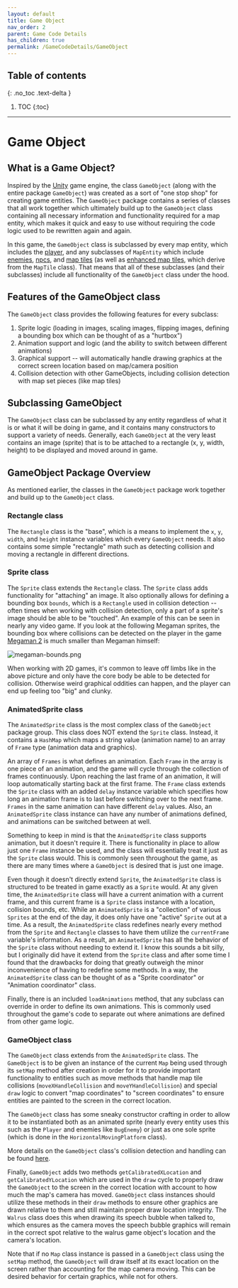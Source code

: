 ```yaml
---
layout: default
title: Game Object
nav_order: 2
parent: Game Code Details
has_children: true
permalink: /GameCodeDetails/GameObject
---
```


## Table of contents
{: .no_toc .text-delta }

1. TOC
{:toc}

---

# Game Object

## What is a Game Object?

Inspired by the [Unity](https://unity.com/) game engine, the class `GameObject` (along with the entire package `GameObject`) was
created as a sort of "one stop shop" for creating game entities. The `GameObject` package contains a series of classes that all work
together which ultimately build up to the `GameObject` class containing all necessary information and functionality required for a map entity,
which makes it quick and easy to use without requiring the code logic used to be rewritten again and again.

In this game, the `GameObject` class is subclassed by every map entity, which includes the [player](./player.md), 
and any subclasses of `MapEntity` which include [enemies](./MapSubSections/enemies.md), [npcs](./MapSubSections/npcs.md), and [map tiles](/GameDetails/Map/MapTilesAndTilesets) (as well as [enhanced map tiles](./MapSubSections/enhanced-map-tiles.md), which derive from the `MapTile` class).
That means that all of these subclasses (and their subclasses) include all functionality of the `GameObject` class under the hood.

## Features of the GameObject class

The `GameObject` class provides the following features for every subclass:

1. Sprite logic (loading in images, scaling images, flipping images, defining a bounding box which can be thought of as a "hurtbox")
2. Animation support and logic (and the ability to switch between different animations)
3. Graphical support -- will automatically handle drawing graphics at the correct screen location based on map/camera position
4. Collision detection with other GameObjects, including collision detection with map set pieces (like map tiles)

## Subclassing GameObject

The `GameObject` class can be subclassed by any entity regardless of what it is or what it will be doing in game, 
and it contains many constructors to support a variety of needs. Generally, each `GameObject` at the very least contains
an image (sprite) that is to be attached to a rectangle (x, y, width, height) to be displayed and moved around in game.

## GameObject Package Overview

As mentioned earlier, the classes in the `GameObject` package work together and build up to the `GameObject` class.

### Rectangle class

The `Rectangle` class is the "base", which is a means to implement the `x`, `y`, `width`, and `height` instance variables which every
`GameObject` needs. It also contains some simple "rectangle" math such as detecting collision and moving a rectangle in different directions.

### Sprite class

The `Sprite` class extends the `Rectangle` class. The `Sprite` class adds functionality for "attaching" an image.
It also optionally allows for defining a bounding box `bounds`, which is a `Rectangle` used in collision detection -- often times when working with collision detection,
only a part of a sprite's image should be able to be "touched". An example of this can be seen in nearly any video game. If you look at the following Megaman sprites, the bounding box where collisions can be detected on the player in the game [Megaman 2](https://www.youtube.com/watch?v=vuJ8Qr-3_zg) is much smaller than Megaman himself:

![megaman-bounds.png](../../assets/images/megaman-bounds.png)

When working with 2D games, it's common to leave off limbs like in the above picture and only have the core body be able to be
detected for collision. Otherwise weird graphical oddities can happen, and the player can end up feeling too "big" and clunky.

### AnimatedSprite class

The `AnimatedSprite` class is the most complex class of the `GameObject` package group.
This class does NOT extend the `Sprite` class.
Instead, it contains a `HashMap` which maps a string value (animation name) to an array of `Frame` type (animation data and graphics). 

An array of `Frames` is what defines an animation. Each `Frame` in the array is one piece of an animation,
and the game will cycle through the collection of frames continuously. Upon reaching the last frame of an animation, it will loop automatically starting back at the first frame.
The `Frame` class extends the `Sprite` class with an added `delay` instance variable which specifies how long an animation frame is to
last before switching over to the next frame. `Frames` in the same animation can have different `delay` values. Also, an `AnimatedSprite` class instance can have
any number of animations defined, and animations can be switched between at well.

Something to keep in mind is that the `AnimatedSprite` class supports animation, but it doesn't require it. There is functionality in place to allow just one `Frame` instance
be used, and the class will essentially treat it just as the `Sprite` class would. This is commonly seen throughout the game, as there are many times where a `GameObject` is desired that is just one image. 

Even though it doesn't directly extend `Sprite`, the `AnimatedSprite` class is structured to be treated
in game exactly as a `Sprite` would. At any given time, the `AnimatedSprite` class will have a current animation with a current frame,
and this current frame is a `Sprite` class instance with a location, collision bounds, etc. While an `AnimatedSprite` is a "collection" of various
`Sprites` at the end of the day, it does only have one "active" `Sprite` out at a time. As a result, the `AnimatedSprite` class
redefines nearly every method from the `Sprite` and `Rectangle` classes to have them utilize the `currentFrame` variable's information.
As a result, an `AnimatedSprite` has all the behavior of the `Sprite` class without needing to extend it. I know this sounds a bit silly,
but I originally did have it extend from the `Sprite` class and after some time I found that the drawbacks for doing that greatly
outweigh the minor inconvenience of having to redefine some methods. In a way, the `AnimatedSprite` class can be thought of as a "Sprite coordinator" or "Animation coordinator" class.

Finally, there is an included `loadAnimations` method, that any subclass can override in order to define its own animations. This is commonly used throughout the game's code
to separate out where animations are defined from other game logic.

### GameObject class

The `GameObject` class extends from the `AnimatedSprite` class. The `GameObject` is to be given an instance
of the current `Map` being used through its `setMap` method after creation in order for it to provide important functionality to entities such as move methods that handle map tile collisions (`moveXHandleCollision` and `moveYHandleCollision`) and special `draw` logic to convert "map coordinates" to "screen coordinates" to ensure entities are painted to the screen in the correct location.

The `GameObject` class has some sneaky constructor crafting in order to allow it to be instantiated both as an animated sprite (nearly every entity uses this such as the `Player` and enemies like `BugEnemy`) or just as one sole sprite (which is done in the `HorizontalMovingPlatform` class).

More details on the `GameObject` class's collision detection and handling can be found [here](./PlayerSubSections/collision-detection.md).

Finally, `GameObject` adds two methods `getCalibratedXLocation` and `getCalibratedYLocation` which are used in the `draw` cycle
to properly draw the `GameObject` to the screen in the correct location with account to how much the map's camera has moved. `GameObject` class instances should
utilize these methods in their `draw` methods to ensure other graphics are drawn relative to them and still maintain proper draw location
integrity. The `Walrus` class does this when drawing its speech bubble when talked to, which ensures as the camera moves the speech bubble
graphics will remain in the correct spot relative to the walrus game object's location and the camera's location.

Note that if no `Map` class instance is passed in a `GameObject` class using the `setMap` method, the `GameObject` will draw itself
at its exact location on the screen rather than accounting for the map camera moving. This can be desired behavior for certain graphics,
while not for others.